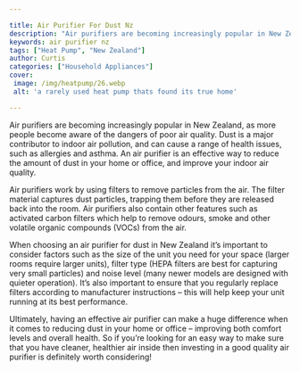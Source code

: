 ```yaml
---

title: Air Purifier For Dust Nz
description: "Air purifiers are becoming increasingly popular in New Zealand, as more people become aware of the dangers of poor air quality. Du...get more info"
keywords: air purifier nz
tags: ["Heat Pump", "New Zealand"]
author: Curtis
categories: ["Household Appliances"]
cover: 
 image: /img/heatpump/26.webp
 alt: 'a rarely used heat pump thats found its true home'

---
```


Air purifiers are becoming increasingly popular in New Zealand, as more people become aware of the dangers of poor air quality. Dust is a major contributor to indoor air pollution, and can cause a range of health issues, such as allergies and asthma. An air purifier is an effective way to reduce the amount of dust in your home or office, and improve your indoor air quality.

Air purifiers work by using filters to remove particles from the air. The filter material captures dust particles, trapping them before they are released back into the room. Air purifiers also contain other features such as activated carbon filters which help to remove odours, smoke and other volatile organic compounds (VOCs) from the air.

When choosing an air purifier for dust in New Zealand it’s important to consider factors such as the size of the unit you need for your space (larger rooms require larger units), filter type (HEPA filters are best for capturing very small particles) and noise level (many newer models are designed with quieter operation). It’s also important to ensure that you regularly replace filters according to manufacturer instructions – this will help keep your unit running at its best performance. 

Ultimately, having an effective air purifier can make a huge difference when it comes to reducing dust in your home or office – improving both comfort levels and overall health. So if you’re looking for an easy way to make sure that you have cleaner, healthier air inside then investing in a good quality air purifier is definitely worth considering!

